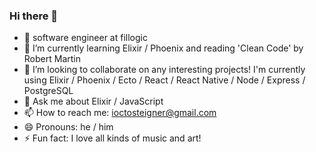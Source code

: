 ### Hi there 👋

<!--
**JSteigner/JSteigner** is a ✨ _special_ ✨ repository because its `README.md` (this file) appears on your GitHub profile.
-->
- 🔭 software engineer at fillogic
- 🌱 I’m currently learning Elixir / Phoenix and reading 'Clean Code' by Robert Martin 
- 👯 I’m looking to collaborate on any interesting projects! I'm currently using Elixir / Phoenix / Ecto / React / React Native / Node / Express / PostgreSQL
- 💬 Ask me about Elixir / JavaScript
- 📫 How to reach me: ioctosteigner@gmail.com
- 😄 Pronouns: he / him
- ⚡ Fun fact: I love all kinds of music and art!
